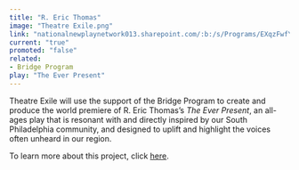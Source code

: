 ```yaml
---
title: "R. Eric Thomas"
image: "Theatre Exile.png"
link: "nationalnewplaynetwork013.sharepoint.com/:b:/s/Programs/EXqzFwfY-ANMo_OHpEI3TBUB9SGZmZ9jCzCtV8zlWQmWPQ?e=M8gU9J"
current: "true"
promoted: "false"
related:
- Bridge Program
play: "The Ever Present"
---
```

Theatre Exile will use the support of the Bridge Program to create and produce the world premiere of R. Eric Thomas’s *The Ever Present*, an all-ages play that is resonant with and directly inspired by our South Philadelphia community, and designed to uplift and highlight the voices often unheard in our region. 

To learn more about this project, click [here](https://nationalnewplaynetwork013.sharepoint.com/:b:/s/Programs/EXqzFwfY-ANMo_OHpEI3TBUB9SGZmZ9jCzCtV8zlWQmWPQ?e=M8gU9J).
